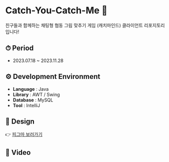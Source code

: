 # Catch-You-Catch-Me 🎨

친구들과 함께하는 채팅형 협동 그림 맞추기 게임 (캐치마인드) 클라이언트 리포지토리 입니다!

## ⏱ Period
- 2023.07.18 ~ 2023.11.28

## ⚙️ Development Environment
- **Language** : Java
- **Library** : AWT / Swing
- **Database** : MySQL
- **Tool** : IntelliJ

## 💄 Design
👉 [피그마 보러가기](https://www.figma.com/file/RqdXIGfHfRenAWGzKcrczF/CatchYourCatchMe?type=design&node-id=0-1&mode=design&t=jwDtoAdwAENtteGM-0)

## 🎥 Video

